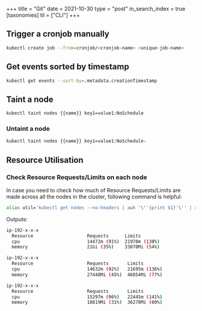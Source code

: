 +++
title = "Git"
date = 2021-10-30
type = "post"
in_search_index = true
[taxonomies]
til = ["CLI"]
+++

## Trigger a cronjob manually

```bash
kubectl create job --from=cronjob/<cronjob-name> <unique-job-name>
```

## Get events sorted by timestamp

```bash
kubectl get events --sort-by=.metadata.creationTimestamp
```

## Taint a node


```bash
kubectl taint nodes {{name}} key1=value1:NoSchedule
```

### Untaint a node

```bash
kubectl taint nodes {{name}} key1=value1:NoSchedule-
```

## Resource Utilisation

### Check Resource Requests/Limits on each node

In case you need to check how much of Resource Requests/Limits are made across all the nodes in the cluster, following command is helpful:

```bash
alias util='kubectl get nodes --no-headers | awk '\''{print $1}'\'' | xargs -I {} sh -c '\''echo {} ; kubectl describe node {} | grep Allocated -A 5 | grep -ve Event -ve Allocated -ve percent -ve -- ; echo '\'''
```

Outputs:

```bash
ip-192-x-x-x
  Resource                    Requests      Limits
  cpu                         14472m (91%)  21970m (138%)
  memory                      21Gi (35%)    33070Mi (54%)

ip-192-x-x-x
  Resource                    Requests       Limits
  cpu                         14632m (92%)   21695m (136%)
  memory                      27448Mi (45%)  46854Mi (77%)

ip-192-x-x-x
  Resource                    Requests       Limits
  cpu                         15297m (96%)   22445m (141%)
  memory                      18819Mi (31%)  36278Mi (60%)
```
